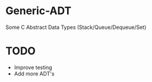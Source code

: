 # Generic-ADT
Some C Abstract Data Types (Stack/Queue/Dequeue/Set)

# TODO
- Improve testing
- Add more ADT's